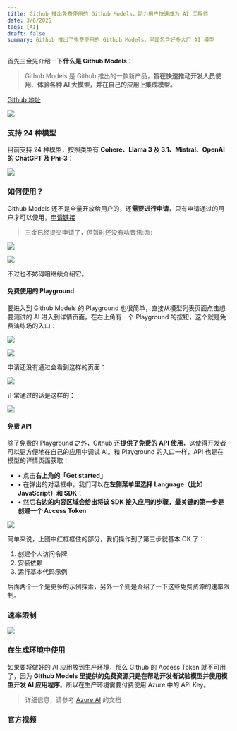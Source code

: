```yaml
---
title: Github 推出免费使用的 Github Models，助力用户快速成为 AI 工程师
date: 3/6/2025
tags: [AI]
draft: false
summary: Github 推出了免费使用的 Github Models，里面包含好多大厂 AI 模型
---
```


首先三金先介绍一下**什么是 Github Models**：

> Github Models 是 Github 推出的一款新产品，**旨在快速推动开发人员使用、体验各种 AI 大模型，并在自己的应用上集成模型。**

[Github 地址](https://github.com/marketplace/models)

![](https://note.ihsxu.com/api/imgs/1722697711075.webp)

### 支持 24 种模型

目前支持 24 种模型，按照类型有 **Cohere、Llama 3 及 3.1、Mistral、OpenAI 的 ChatGPT 及 Phi-3**：

![](https://note.ihsxu.com/api/imgs/1722697735838.webp)

### 如何使用？

Github Models 还不是全量开放给用户的，还**需要进行申请**，只有申请通过的用户才可以使用，[申请链接](https://github.com/marketplace/models/waitlist/join)

> 三金已经提交申请了，但暂时还没有啥音讯:😓:

![](https://note.ihsxu.com/api/imgs/1722697786074.webp)

![](https://note.ihsxu.com/api/imgs/1722697830282.webp)

不过也不妨碍咱继续介绍它。

#### 免费使用的 Playground

要进入到 Github Models 的 Playground 也很简单，直接从模型列表页面点击想要测试的 AI 进入到详情页面，在右上角有一个 Playground 的按钮，这个就是免费演练场的入口：

![](https://note.ihsxu.com/api/imgs/1722772810197.webp)

![](https://note.ihsxu.com/api/imgs/1722772826817.webp)

申请还没有通过会看到这样的页面：

![](https://note.ihsxu.com/api/imgs/1722772877119.webp)

正常通过的话是这样的：

![](https://note.ihsxu.com/api/imgs/1722775234415.webp)

#### 免费 API

除了免费的 Playground 之外，Github 还**提供了免费的 API 使用**，这使得开发者可以更方便地在自己的应用中调试 AI。和 Playground 的入口一样，API 也是在模型的详情页面获取：

* •
  点击**右上角的「Get started」**
* •
  在弹出的对话框中，我们可以在**左侧菜单里选择 Language（比如 JavaScript）和 SDK**；
* •
  然后**右边的内容区域会给出将该 SDK 接入应用的步骤，最关键的第一步是创建一个 Access Token**

![](https://note.ihsxu.com/api/imgs/1722773402817.webp)

简单来说，上图中红框框住的部分，我们操作到了第三步就基本 OK 了：

1. 创建个人访问令牌
2. 安装依赖
3. 运行基本代码示例

后面两个一个是更多的示例探索，另外一个则是介绍了一下这些免费资源的速率限制。

### 速率限制

![](https://note.ihsxu.com/api/imgs/1722773657571.webp)

### 在生成环境中使用

如果要将做好的 AI 应用放到生产环境，那么 Github 的 Access Token 就不可用了，因为 **GIthub Models 里提供的免费资源只是在帮助开发者试验模型并使用模型开发 AI 应用程序**。所以在生产环境需要付费使用 Azure 中的 API Key。

> 详细信息，请参考 [Azure AI](https://ai.azure.com/github/model/docs) 的文档

### 官方视频

